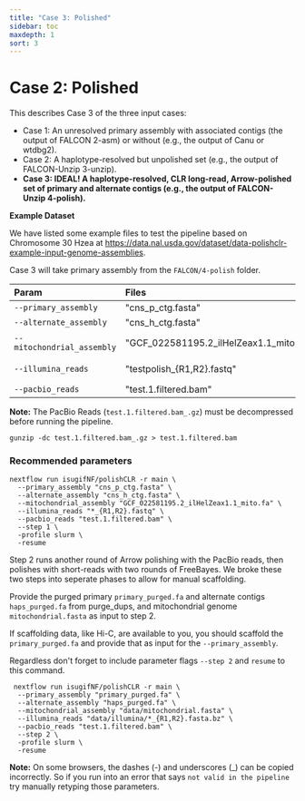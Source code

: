 ```yaml
---
title: "Case 3: Polished"
sidebar: toc
maxdepth: 1
sort: 3
---
```


# Case 2: Polished

This describes Case 3 of the three input cases:

* Case 1: An unresolved primary assembly with associated contigs (the output of FALCON 2-asm) or without (e.g., the output of Canu or wtdbg2).
* Case 2: A haplotype-resolved but unpolished set (e.g., the output of FALCON-Unzip 3-unzip).
* **Case 3: IDEAL! A haplotype-resolved, CLR long-read, Arrow-polished set of primary and alternate contigs (e.g., the output of FALCON-Unzip 4-polish).**

**Example Dataset**

We have listed some example files to test the pipeline based on Chromosome 30 Hzea at https://data.nal.usda.gov/dataset/data-polishclr-example-input-genome-assemblies.

Case 3 will take primary assembly from the `FALCON/4-polish` folder.

| Param | Files | Download link|
|:--|:--|:--
| `--primary_assembly` | "cns_p_ctg.fasta" | [cns_p_ctg.fasta](https://data.nal.usda.gov/system/files/cns_p_ctg.fasta) |
| `--alternate_assembly` | "cns_h_ctg.fasta" | [cns_h_ctg.fasta](https://data.nal.usda.gov/system/files/cns_h_ctg.fasta)|
| `--mitochondrial_assembly` | "GCF_022581195.2_ilHelZeax1.1_mito.fa" | [GenBank download fasta](https://www.ncbi.nlm.nih.gov/nuccore/NC_061507.1?report=fasta)|
| `--illumina_reads` |"testpolish_{R1,R2}.fastq" | [testpolish_R1.fastq](https://data.nal.usda.gov/system/files/testpolish_R1.fastq), [testpolish_R2.fastq](https://data.nal.usda.gov/system/files/testpolish_R2.fastq) |
| `--pacbio_reads` | "test.1.filtered.bam" | [test.1.filtered.bam_.gz](https://data.nal.usda.gov/system/files/test.1.filtered.bam_.gz)|

**Note:** The PacBio Reads (`test.1.filtered.bam_.gz`) must be decompressed before running the pipeline. 

```
gunzip -dc test.1.filtered.bam_.gz > test.1.filtered.bam
```

### Recommended parameters

```
nextflow run isugifNF/polishCLR -r main \
  --primary_assembly "cns_p_ctg.fasta" \
  --alternate_assembly "cns_h_ctg.fasta" \
  --mitochondrial_assembly "GCF_022581195.2_ilHelZeax1.1_mito.fa" \
  --illumina_reads "*_{R1,R2}.fastq" \
  --pacbio_reads "test.1.filtered.bam" \
  --step 1 \
  -profile slurm \
  -resume
```

Step 2 runs another round of Arrow polishing with the PacBio reads, then polishes with short-reads with two rounds of FreeBayes. We broke these two steps into seperate phases to allow for manual scaffolding.

Provide the purged primary `primary_purged.fa` and alternate contigs `haps_purged.fa` from purge_dups, and mitochondrial genome `mitochondrial.fasta` as input to step 2. 

If scaffolding data, like Hi-C, are available to you, you should scaffold the `primary_purged.fa` and provide that as input for the  `--primary_assembly`. 

Regardless don't forget to include parameter flags `--step 2` and `resume` to this command. 

```
 nextflow run isugifNF/polishCLR -r main \
  --primary_assembly "primary_purged.fa" \
  --alternate_assembly "haps_purged.fa" \
  --mitochondrial_assembly "data/mitochondrial.fasta" \
  --illumina_reads "data/illumina/*_{R1,R2}.fasta.bz" \
  --pacbio_reads "test.1.filtered.bam" \
  --step 2 \
  -profile slurm \
  -resume
  ```

  **Note:** On some browsers, the dashes (-) and underscores (_) can be copied incorrectly.  So if you run into an error that says `not valid in the pipeline` try manually retyping those parameters.
